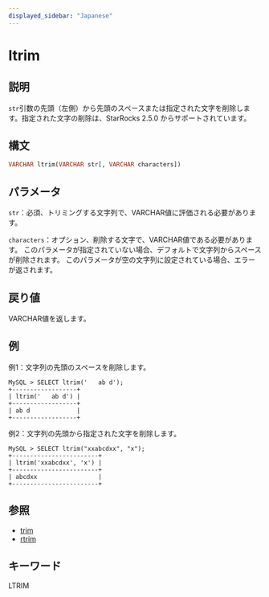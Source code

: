 ```yaml
---
displayed_sidebar: "Japanese"
---
```


# ltrim

## 説明

`str`引数の先頭（左側）から先頭のスペースまたは指定された文字を削除します。指定された文字の削除は、StarRocks 2.5.0 からサポートされています。

## 構文

```Haskell
VARCHAR ltrim(VARCHAR str[, VARCHAR characters])
```

## パラメータ

`str`：必須、トリミングする文字列で、VARCHAR値に評価される必要があります。

`characters`：オプション、削除する文字で、VARCHAR値である必要があります。 このパラメータが指定されていない場合、デフォルトで文字列からスペースが削除されます。 このパラメータが空の文字列に設定されている場合、エラーが返されます。

## 戻り値

VARCHAR値を返します。

## 例

例1：文字列の先頭のスペースを削除します。

```Plain Text
MySQL > SELECT ltrim('   ab d');
+------------------+
| ltrim('   ab d') |
+------------------+
| ab d             |
+------------------+
```

例2：文字列の先頭から指定された文字を削除します。

```Plain Text
MySQL > SELECT ltrim("xxabcdxx", "x");
+------------------------+
| ltrim('xxabcdxx', 'x') |
+------------------------+
| abcdxx                 |
+------------------------+
```

## 参照

- [trim](trim.md)
- [rtrim](rtrim.md)

## キーワード

LTRIM